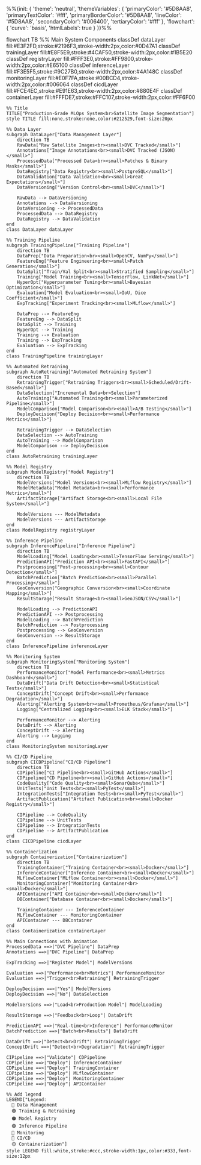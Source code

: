 %%{init: {
  'theme': 'neutral',
  'themeVariables': {
    'primaryColor': '#5D8AA8',
    'primaryTextColor': '#fff',
    'primaryBorderColor': '#5D8AA8',
    'lineColor': '#5D8AA8',
    'secondaryColor': '#006400',
    'tertiaryColor': '#fff'
  },
  'flowchart': {
    'curve': 'basis',
    'htmlLabels': true
  }
}}%%

flowchart TB
    %% Main System Components
    classDef dataLayer fill:#E3F2FD,stroke:#2196F3,stroke-width:2px,color:#0D47A1
    classDef trainingLayer fill:#E8F5E9,stroke:#4CAF50,stroke-width:2px,color:#1B5E20
    classDef registryLayer fill:#FFF3E0,stroke:#FF9800,stroke-width:2px,color:#E65100
    classDef inferenceLayer fill:#F3E5F5,stroke:#9C27B0,stroke-width:2px,color:#4A148C
    classDef monitoringLayer fill:#E0F7FA,stroke:#00BCD4,stroke-width:2px,color:#006064
    classDef cicdLayer fill:#FCE4EC,stroke:#E91E63,stroke-width:2px,color:#880E4F
    classDef containerLayer fill:#FFFDE7,stroke:#FFC107,stroke-width:2px,color:#FF6F00
    
    %% Title
    TITLE["Production-Grade MLOps System<br>Satellite Image Segmentation"]
    style TITLE fill:none,stroke:none,color:#212529,font-size:20px
    
    %% Data Layer
    subgraph DataLayer["Data Management Layer"]
        direction TB
        RawData["Raw Satellite Images<br><small>DVC Tracked</small>"]
        Annotations["Image Annotations<br><small>DVC Tracked (JSON)</small>"]
        ProcessedData["Processed Data<br><small>Patches & Binary Masks</small>"]
        DataRegistry["Data Registry<br><small>PostgreSQL</small>"]
        DataValidation["Data Validation<br><small>Great Expectations</small>"]
        DataVersioning["Version Control<br><small>DVC</small>"]
        
        RawData --> DataVersioning
        Annotations --> DataVersioning
        DataVersioning --> ProcessedData
        ProcessedData --> DataRegistry
        DataRegistry --> DataValidation
    end
    class DataLayer dataLayer
    
    %% Training Pipeline
    subgraph TrainingPipeline["Training Pipeline"]
        direction TB
        DataPrep["Data Preparation<br><small>OpenCV, NumPy</small>"]
        FeatureEng["Feature Engineering<br><small>Patch Generation</small>"]
        DataSplit["Train/Val Split<br><small>Stratified Sampling</small>"]
        Training["Model Training<br><small>TensorFlow, LinkNet</small>"]
        HyperOpt["Hyperparameter Tuning<br><small>Bayesian Optimization</small>"]
        Evaluation["Model Evaluation<br><small>IoU, Dice Coefficient</small>"]
        ExpTracking["Experiment Tracking<br><small>MLflow</small>"]
        
        DataPrep --> FeatureEng
        FeatureEng --> DataSplit
        DataSplit --> Training
        HyperOpt --> Training
        Training --> Evaluation
        Training --> ExpTracking
        Evaluation --> ExpTracking
    end
    class TrainingPipeline trainingLayer
    
    %% Automated Retraining
    subgraph AutoRetraining["Automated Retraining System"]
        direction TB
        RetrainingTrigger["Retraining Triggers<br><small>Scheduled/Drift-Based</small>"]
        DataSelection["Incremental Data<br>Selection"]
        AutoTraining["Automated Training<br><small>Parameterized Pipeline</small>"]
        ModelComparison["Model Comparison<br><small>A/B Testing</small>"]
        DeployDecision{"Deploy Decision<br><small>Performance Metrics</small>"}
        
        RetrainingTrigger --> DataSelection
        DataSelection --> AutoTraining
        AutoTraining --> ModelComparison
        ModelComparison --> DeployDecision
    end
    class AutoRetraining trainingLayer
    
    %% Model Registry
    subgraph ModelRegistry["Model Registry"]
        direction TB
        ModelVersions["Model Versions<br><small>MLflow Registry</small>"]
        ModelMetadata["Model Metadata<br><small>Performance Metrics</small>"]
        ArtifactStorage["Artifact Storage<br><small>Local File System</small>"]
        
        ModelVersions --- ModelMetadata
        ModelVersions --- ArtifactStorage
    end
    class ModelRegistry registryLayer
    
    %% Inference Pipeline
    subgraph InferencePipeline["Inference Pipeline"]
        direction TB
        ModelLoading["Model Loading<br><small>TensorFlow Serving</small>"]
        PredictionAPI["Prediction API<br><small>FastAPI</small>"]
        Postprocessing["Post-processing<br><small>Contour Detection</small>"]
        BatchPrediction["Batch Prediction<br><small>Parallel Processing</small>"]
        GeoConversion["Geographic Conversion<br><small>Coordinate Mapping</small>"]
        ResultStorage["Result Storage<br><small>GeoJSON/CSV</small>"]
        
        ModelLoading --> PredictionAPI
        PredictionAPI --> Postprocessing
        ModelLoading --> BatchPrediction
        BatchPrediction --> Postprocessing
        Postprocessing --> GeoConversion
        GeoConversion --> ResultStorage
    end
    class InferencePipeline inferenceLayer
    
    %% Monitoring System
    subgraph MonitoringSystem["Monitoring System"]
        direction TB
        PerformanceMonitor["Model Performance<br><small>Metrics Dashboard</small>"]
        DataDrift["Data Drift Detection<br><small>Statistical Tests</small>"]
        ConceptDrift["Concept Drift<br><small>Performance Degradation</small>"]
        Alerting["Alerting System<br><small>Prometheus/Grafana</small>"]
        Logging["Centralized Logging<br><small>ELK Stack</small>"]
        
        PerformanceMonitor --> Alerting
        DataDrift --> Alerting
        ConceptDrift --> Alerting
        Alerting --> Logging
    end
    class MonitoringSystem monitoringLayer
    
    %% CI/CD Pipeline
    subgraph CICDPipeline["CI/CD Pipeline"]
        direction TB
        CIPipeline["CI Pipeline<br><small>GitHub Actions</small>"]
        CDPipeline["CD Pipeline<br><small>GitHub Actions</small>"]
        CodeQuality["Code Quality<br><small>SonarQube</small>"]
        UnitTests["Unit Tests<br><small>PyTest</small>"]
        IntegrationTests["Integration Tests<br><small>PyTest</small>"]
        ArtifactPublication["Artifact Publication<br><small>Docker Registry</small>"]
        
        CIPipeline --> CodeQuality
        CIPipeline --> UnitTests
        CIPipeline --> IntegrationTests
        CDPipeline --> ArtifactPublication
    end
    class CICDPipeline cicdLayer
    
    %% Containerization
    subgraph Containerization["Containerization"]
        direction TB
        TrainingContainer["Training Container<br><small>Docker</small>"]
        InferenceContainer["Inference Container<br><small>Docker</small>"]
        MLflowContainer["MLflow Container<br><small>Docker</small>"]
        MonitoringContainer["Monitoring Container<br><small>Docker</small>"]
        APIContainer["API Container<br><small>Docker</small>"]
        DBContainer["Database Container<br><small>Docker</small>"]
        
        TrainingContainer --- InferenceContainer
        MLflowContainer --- MonitoringContainer
        APIContainer --- DBContainer
    end
    class Containerization containerLayer
    
    %% Main Connections with Animation
    ProcessedData ==>|"DVC Pipeline"| DataPrep
    Annotations ==>|"DVC Pipeline"| DataPrep
    
    ExpTracking ==>|"Register Model"| ModelVersions
    
    Evaluation ==>|"Performance<br>Metrics"| PerformanceMonitor
    Evaluation ==>|"Trigger<br>Retraining"| RetrainingTrigger
    
    DeployDecision ==>|"Yes"| ModelVersions
    DeployDecision ==>|"No"| DataSelection
    
    ModelVersions ==>|"Load<br>Production Model"| ModelLoading
    
    ResultStorage ==>|"Feedback<br>Loop"| DataDrift
    
    PredictionAPI ==>|"Real-time<br>Inference"| PerformanceMonitor
    BatchPrediction ==>|"Batch<br>Results"| DataDrift
    
    DataDrift ==>|"Detect<br>Drift"| RetrainingTrigger
    ConceptDrift ==>|"Detect<br>Degradation"| RetrainingTrigger
    
    CIPipeline ==>|"Validate"| CDPipeline
    CDPipeline ==>|"Deploy"| InferenceContainer
    CDPipeline ==>|"Deploy"| TrainingContainer
    CDPipeline ==>|"Deploy"| MLflowContainer
    CDPipeline ==>|"Deploy"| MonitoringContainer
    CDPipeline ==>|"Deploy"| APIContainer
    
    %% Add legend
    LEGEND["Legend:
      🔵 Data Management
      🟢 Training & Retraining
      🟠 Model Registry
      🟣 Inference Pipeline
      🔷 Monitoring
      🔴 CI/CD
      🟡 Containerization"]
    style LEGEND fill:white,stroke:#ccc,stroke-width:1px,color:#333,font-size:12px